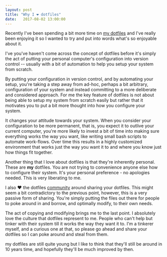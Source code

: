 ```yaml
---
layout: post
title: "Why I ❤ dotfiles"
date:   2017-08-02 13:00:00
---
```


Recently I've been spending a bit more time
on [my dotfiles][mads-hartmann/dotfiles] and I've really been enjoying
it so I wanted to try and put into words what's so enjoyable about
it.

I've you've haven't come across the concept of dotfiles before it's
simply the act of putting your personal computer's configuration into
version control -- usually with a bit of automation to help you setup your system
from scratch.

By putting your configuration in version control, and by automating
your setup, you're taking a step away from ad-hoc, perhaps a bit
arbitrary, configuration of your system and instead committing to a
more deliberate and considered approach. For me the key feature of
dotfiles is not about being able to setup my system from scratch
easily but rather that it motivates you to put a bit more thought
into how you configure your system.

It changes your attitude towards your system. When you consider your
configuration to be more permanent, that is, you expect it to outlive
your current computer, you're more likely to invest a bit of time
into making sure everything works the way you want, like writing small
bash scripts to automate work-flows. Over time this results in a
highly customized environment that works just the way you want it to
and where you know just how things fit together.

Another thing that I love about dotfiles is that they're inherently
personal. These are __my__ dotfiles. You are not trying to convenience
anyone else how to configure their system. It's your personal
preference - no apologies needed. This is very liberating to me.

I also ❤ the dotfiles [community][dotfiles] around sharing your dotfiles.
This might seem a bit contradictory to the previous point, however,
this is a very passive form of sharing. You're simply putting the
files out there for people to poke around in and borrow, and optimally
modify, to their own needs.

The act of copying and modifying brings me to the last point. I
absolutely love the culture that dotfiles represent to me. People who
can't help but tinker with their system till it works the way they
want it to. I'm a tinkerer myself, and a curious one at that, so
please go ahead and share your dotfiles so I can poke around and
steal from them.

my dotfiles are still quite young but I like to think that they'll
still be around in 10 years time, and hopefully they'll be much improved
by then.

[mads-hartmann/dotfiles]: https://github.com/mads-hartmann/dotfiles
[dotfiles]: https://dotfiles.github.io/

